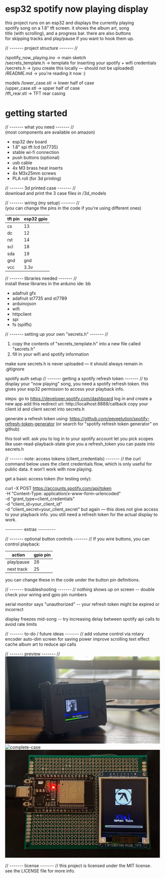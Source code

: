 # esp32 spotify now playing display

this project runs on an esp32 and displays the currently playing  
spotify song on a 1.8" tft screen. it shows the album art, song  
title (with scrolling), and a progress bar. there are also buttons  
for skipping tracks and play/pause if you want to hook them up.


// ------- project structure ------- //

/spotify_now_playing.ino      → main sketch  
/secrets_template.h           → template for inserting your spotify + wifi credentials  
/secrets.h                    → (you create this locally — should not be uploaded)  
/README.md                    → you're reading it now :)

models
/lower_case.stl      → lower half of case  
/upper_case.stl      → upper half of case  
/tft_rear.stl        → TFT rear casing  


# getting started

// ------- what you need ------- //  
(most components are available on amazon)

- esp32 dev board  
- 1.8" spi tft lcd (st7735)  
- stable wi-fi connection  
- push buttons (optional)  
- usb cable
- 4x M3 brass heat inserts
- 4x M3x25mm screws
- PLA roll (for 3d printing)

// ------- 3d printed case ------- //  
download and print the 3 case files in /3d_models

// ------- wiring (my setup) ------- //  
(you can change the pins in the code if you're using different ones)

| tft pin | esp32 gpio |
|---------|------------|
| cs      | 13         |
| dc      | 12         |
| rst     | 14         |
| scl     | 18         |
| sda     | 19         |
| gnd     | gnd        |
| vcc     | 3.3v       |

// ------- libraries needed ------- //  
install these libraries in the arduino ide:
bb
- adafruit gfx  
- adafruit st7735 and st7789  
- arduinojson  
- wifi  
- httpclient  
- spi  
- fs (spiffs)

// ------- setting up your own "secrets.h" ------- //
1. copy the contents of "secrets_template.h" into a new file called "secrets.h"  
2. fill in your wifi and spotify information

make sure secrets.h is never uploaded — it should always remain in .gitignore

spotify auth setup
// ------- getting a spotify refresh token ------- //
to display your "now playing" song, you need a spotify refresh token.
this gives your esp32 permission to access your playback info.

steps:
go to https://developer.spotify.com/dashboard
log in and create a new app
add this redirect uri: http://localhost:8888/callback
copy your client id and client secret into secrets.h

generate a refresh token using:
https://github.com/eeveelution/spotify-refresh-token-generator
(or search for "spotify refresh token generator" on github)

this tool will:
ask you to log in to your spotify account
let you pick scopes like user-read-playback-state
give you a refresh_token you can paste into secrets.h

// ------- note: access tokens (client_credentials) ------- //
the curl command below uses the client credentials flow,
which is only useful for public data. it won’t work with now playing.

get a basic access token (for testing only):

curl -X POST https://accounts.spotify.com/api/token \
  -H "Content-Type: application/x-www-form-urlencoded" \
  -d "grant_type=client_credentials" \
  -d "client_id=your_client_id" \
  -d "client_secret=your_client_secret"
but again — this does not give access to your playback info.
you still need a refresh token for the actual display to work.

--------- extras ---------

// ------- optional button controls ------- //
If you wire buttons, you can control playback:

| action	    |   gpio pin |
|-------------|------------|
| play/pause	|      26    |
| next track	|      25    |

you can change these in the code under the button pin definitions.

// ------- troubleshooting ------- //
nothing shows up on screen
-- double check your wiring and gpio pin numbers

serial monitor says "unauthorized"
-- your refresh token might be expired or incorrect

display freezes mid-song
-- try increasing delay between spotify api calls to avoid rate limits

// ------- to-do / future ideas ------- //
add volume control via rotary encoder
auto-dim screen for saving power
improve scrolling text effect
cache album art to reduce api calls

// ------- preview ------- //
![lucky_box1](images/lucky_box1.png)
![complete-case](images/complete-case.gif)
![spotify now playing display](images/now-playing-example.jpg)


// ------- license ------- //
this project is licensed under the MIT license.  
see the LICENSE file for more info.

